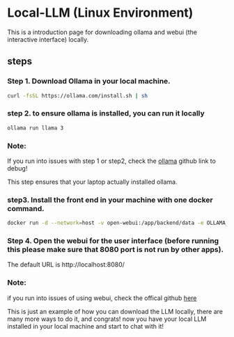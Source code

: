 # Local-LLM (Linux Environment)
This is a introduction page for downloading ollama and webui (the interactive interface) locally.

## steps

### Step 1. Download Ollama in your local machine. 
```bash
curl -fsSL https://ollama.com/install.sh | sh
```

### step 2. to ensure ollama is installed, you can run it locally
```bash
ollama run llama 3
```

### Note: 
If you run into issues with step 1 or step2, check the [ollama](https://github.com/ollama/ollama) github link to debug!

This step ensures that your laptop actually installed  ollama.

### step3. Install the front end in your machine with one docker command. 
```bash
docker run -d --network=host -v open-webui:/app/backend/data -e OLLAMA_BASE_URL=http://127.0.0.1:11434 --name open-webui --restart always ghcr.io/open-webui/open-webui:main
```

### Step 4. Open the webui for the user interface (before running this please make sure that 8080 port is not run by other apps). 
The default URL is http://localhost:8080/

### Note:
if you run into issues of using webui, check the offical github [here](https://github.com/open-webui/open-webui)


This is just an example of how you can download the LLM locally, there are many more ways to do it, and congrats! now you have your local LLM installed in your local machine and start to chat with it!
